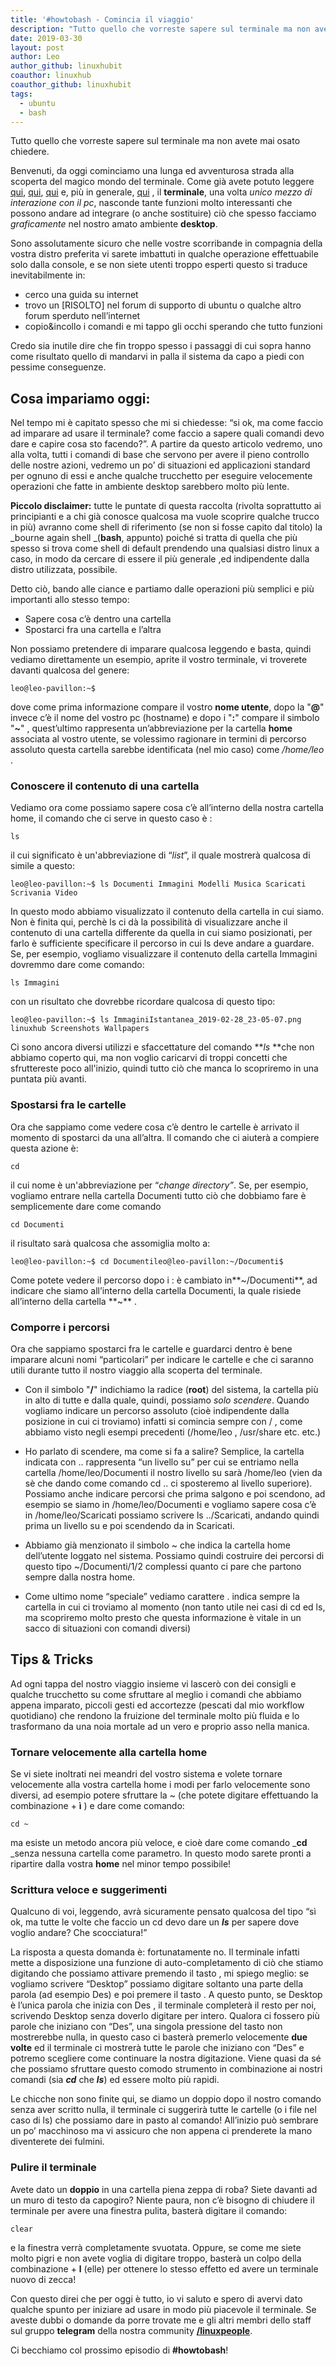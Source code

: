 ```yaml
---
title: '#howtobash - Comincia il viaggio'
description: "Tutto quello che vorreste sapere sul terminale ma non avete mai osato chiedere."
date: 2019-03-30
layout: post
author: Leo
author_github: linuxhubit
coauthor: linuxhub
coauthor_github: linuxhubit
tags:
  - ubuntu  
  - bash
---
```

Tutto quello che vorreste sapere sul terminale ma non avete mai osato chiedere.

Benvenuti, da oggi cominciamo una lunga ed avventurosa strada alla scoperta del magico mondo del terminale. Come già avete potuto leggere [qui](https://linuxhub.it/article/howto-utilizzo-del-comando-mv), [qui](https://linuxhub.it/article/howto-utilizzo-del-comando-man), [qui](https://linuxhub.it/article/howto-utilizzo-del-comando-dmesg) e, più in generale, [qui](https://linuxhub.it/node/528) , il **terminale**, una volta _unico mezzo di interazione con il pc_, nasconde tante funzioni molto interessanti che possono andare ad integrare (o anche sostituire) ciò che spesso facciamo _graficamente_ nel nostro amato ambiente **desktop**.

Sono assolutamente sicuro che nelle vostre scorribande in compagnia della vostra distro preferita vi sarete imbattuti in qualche operazione effettuabile solo dalla console, e se non siete utenti troppo esperti questo si traduce inevitabilmente in:

*   cerco una guida su internet
*   trovo un [RISOLTO] nel forum di supporto di ubuntu o qualche altro forum sperduto nell’internet
*   copio&incollo i comandi e mi tappo gli occhi sperando che tutto funzioni

Credo sia inutile dire che fin troppo spesso i passaggi di cui sopra hanno come risultato quello di mandarvi in palla il sistema da capo a piedi con pessime conseguenze.

## Cosa impariamo oggi:

Nel tempo mi è capitato spesso che mi si chiedesse: “si ok, ma come faccio ad imparare ad usare il terminale? come faccio a sapere quali comandi devo dare e capire cosa sto facendo?”. A partire da questo articolo vedremo, uno alla volta, tutti i comandi di base che servono per avere il pieno controllo delle nostre azioni, vedremo un po’ di situazioni ed applicazioni standard per ognuno di essi e anche qualche trucchetto per eseguire velocemente operazioni che fatte in ambiente desktop sarebbero molto più lente.

**Piccolo disclaimer:** tutte le puntate di questa raccolta (rivolta soprattutto ai principianti e a chi già conosce qualcosa ma vuole scoprire qualche trucco in più) avranno come shell di riferimento (se non si fosse capito dal titolo) la _bourne again shell _(**bash**, appunto) poiché si tratta di quella che più spesso si trova come shell di default prendendo una qualsiasi distro linux a caso, in modo da cercare di essere il più generale ,ed indipendente dalla distro utilizzata, possibile.

Detto ciò, bando alle ciance e partiamo dalle operazioni più semplici e più importanti allo stesso tempo:

*   Sapere cosa c’è dentro una cartella
*   Spostarci fra una cartella e l’altra

Non possiamo pretendere di imparare qualcosa leggendo e basta, quindi vediamo direttamente un esempio, aprite il vostro terminale, vi troverete davanti qualcosa del genere:

    leo@leo-pavillon:~$

dove come prima informazione compare il vostro **nome utente**, dopo la "**@**" invece c’è il nome del vostro pc (hostname) e dopo i "**:**" compare il simbolo "**~**" , quest’ultimo rappresenta un’abbreviazione per la cartella **home** associata al vostro utente, se volessimo ragionare in termini di percorso assoluto questa cartella sarebbe identificata (nel mio caso) come _/home/leo_ .

### Conoscere il contenuto di una cartella

Vediamo ora come possiamo sapere cosa c’è all’interno della nostra cartella home, il comando che ci serve in questo caso è :

    ls

il cui significato è un'abbreviazione di “_list_”, il quale mostrerà qualcosa di simile a questo:

    leo@leo-pavillon:~$ ls Documenti Immagini Modelli Musica Scaricati Scrivania Video

In questo modo abbiamo visualizzato il contenuto della cartella in cui siamo. Non è finita qui, perchè ls ci dà la possibilità di visualizzare anche il contenuto di una cartella differente da quella in cui siamo posizionati, per farlo è sufficiente specificare il percorso in cui ls deve andare a guardare. Se, per esempio, vogliamo visualizzare il contenuto della cartella Immagini dovremmo dare come comando:

    ls Immagini

con un risultato che dovrebbe ricordare qualcosa di questo tipo:

    leo@leo-pavillon:~$ ls ImmaginiIstantanea_2019-02-28_23-05-07.png linuxhub Screenshots Wallpapers

Ci sono ancora diversi utilizzi e sfaccettature del comando **_ls_ **che non abbiamo coperto qui, ma non voglio caricarvi di troppi concetti che sfruttereste poco all'inizio, quindi tutto ciò che manca lo scopriremo in una puntata più avanti.

### Spostarsi fra le cartelle

Ora che sappiamo come vedere cosa c’è dentro le cartelle è arrivato il momento di spostarci da una all’altra. Il comando che ci aiuterà a compiere questa azione è:

    cd

il cui nome è un'abbreviazione per “_change directory”_. Se, per esempio, vogliamo entrare nella cartella Documenti tutto ciò che dobbiamo fare è semplicemente dare come comando

    cd Documenti

il risultato sarà qualcosa che assomiglia molto a:

    leo@leo-pavillon:~$ cd Documentileo@leo-pavillon:~/Documenti$

Come potete vedere il percorso dopo i : è cambiato in**~/Documenti**, ad indicare che siamo all’interno della cartella Documenti, la quale risiede all’interno della cartella **~** .

### Comporre i percorsi

Ora che sappiamo spostarci fra le cartelle e guardarci dentro è bene imparare alcuni nomi “particolari” per indicare le cartelle e che ci saranno utili durante tutto il nostro viaggio alla scoperta del terminale.

*   Con il simbolo "**/**" indichiamo la radice (**root**) del sistema, la cartella più in alto di tutte e dalla quale, quindi, possiamo _solo scendere_. Quando vogliamo indicare un percorso assoluto (cioè indipendente dalla posizione in cui ci troviamo) infatti si comincia sempre con / , come abbiamo visto negli esempi precedenti (/home/leo , /usr/share etc. etc.)

*   Ho parlato di scendere, ma come si fa a salire? Semplice, la cartella indicata con .. rappresenta “un livello su” per cui se entriamo nella cartella /home/leo/Documenti il nostro livello su sarà /home/leo (vien da sè che dando come comando cd .. ci sposteremo al livello superiore). Possiamo anche indicare percorsi che prima salgono e poi scendono, ad esempio se siamo in /home/leo/Documenti e vogliamo sapere cosa c’è in /home/leo/Scaricati possiamo scrivere ls ../Scaricati, andando quindi prima un livello su e poi scendendo da in Scaricati.

*   Abbiamo già menzionato il simbolo ~ che indica la cartella home dell’utente loggato nel sistema. Possiamo quindi costruire dei percorsi di questo tipo ~/Documenti/1/2 complessi quanto ci pare che partono sempre dalla nostra home.

*   Come ultimo nome “speciale” vediamo carattere . indica sempre la cartella in cui ci troviamo al momento (non tanto utile nei casi di cd ed ls, ma scopriremo molto presto che questa informazione è vitale in un sacco di situazioni con comandi diversi)

## Tips & Tricks

Ad ogni tappa del nostro viaggio insieme vi lascerò con dei consigli e qualche trucchetto su come sfruttare al meglio i comandi che abbiamo appena imparato, piccoli gesti ed accortezze (pescati dal mio workflow quotidiano) che rendono la fruizione del terminale molto più fluida e lo trasformano da una noia mortale ad un vero e proprio asso nella manica.

### Tornare velocemente alla cartella home

Se vi siete inoltrati nei meandri del vostro sistema e volete tornare velocemente alla vostra cartella home i modi per farlo velocemente sono diversi, ad esempio potere sfruttare la ~ (che potete digitare effettuando la combinazione **<ALT GR>** + **ì** ) e dare come comando:

    cd ~

ma esiste un metodo ancora più veloce, e cioè dare come comando _**cd** _senza nessuna cartella come parametro. In questo modo sarete pronti a ripartire dalla vostra **home** nel minor tempo possibile!

### Scrittura veloce e suggerimenti

Qualcuno di voi, leggendo, avrà sicuramente pensato qualcosa del tipo “sì ok, ma tutte le volte che faccio un cd devo dare un _**ls**_ per sapere dove voglio andare? Che scocciatura!”

La risposta a questa domanda è: fortunatamente no. Il terminale infatti mette a disposizione una funzione di auto-completamento di ciò che stiamo digitando che possiamo attivare premendo il tasto , mi spiego meglio: se vogliamo scrivere “Desktop” possiamo digitare soltanto una parte della parola (ad esempio Des) e poi premere il tasto **<TAB>**. A questo punto, se Desktop è l’unica parola che inizia con Des , il terminale completerà il resto per noi, scrivendo Desktop senza doverlo digitare per intero. Qualora ci fossero più parole che iniziano con “Des”, una singola pressione del tasto **<TAB>** non mostrerebbe nulla, in questo caso ci basterà premerlo velocemente **due volte** ed il terminale ci mostrerà tutte le parole che iniziano con “Des” e potremo scegliere come continuare la nostra digitazione. Viene quasi da sé che possiamo sfruttare questo comodo strumento in combinazione ai nostri comandi (sia _**cd**_ che _**ls**_) ed essere molto più rapidi.

Le chicche non sono finite qui, se diamo un doppio **<TAB>** dopo il nostro comando senza aver scritto nulla, il terminale ci suggerirà tutte le cartelle (o i file nel caso di ls) che possiamo dare in pasto al comando! All’inizio può sembrare un po’ macchinoso ma vi assicuro che non appena ci prenderete la mano diventerete dei fulmini.

### Pulire il terminale

Avete dato un **doppio** **<TAB>** in una cartella piena zeppa di roba? Siete davanti ad un muro di testo da capogiro? Niente paura, non c’è bisogno di chiudere il terminale per avere una finestra pulita, basterà digitare il comando:

    clear

e la finestra verrà completamente svuotata. Oppure, se come me siete molto pigri e non avete voglia di digitare troppo, basterà un colpo della combinazione **<CTRL>** + **l** (elle) per ottenere lo stesso effetto ed avere un terminale nuovo di zecca!

Con questo direi che per oggi è tutto, io vi saluto e spero di avervi dato qualche spunto per iniziare ad usare in modo più piacevole il terminale. Se aveste dubbi o domande da porre trovate me e gli altri membri dello staff sul gruppo **telegram** della nostra community [**/linuxpeople**](https://t.me/linuxpeople).

Ci becchiamo col prossimo episodio di **#howtobash**!